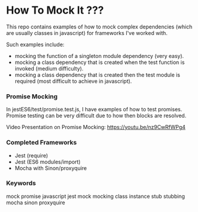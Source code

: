 # How To Mock It ???

This repo contains examples of how to mock complex dependencies (which are usually classes in javascript) for frameworks
I've worked with.
 
Such examples include:
* mocking the function of a singleton module dependency (very easy).
* mocking a class dependency that is created when the test function is invoked (medium difficulty).
* mocking a class dependency that is created then the test module is required (most difficult to achieve in javascript).

### Promise Mocking
In jestES6/test/promise.test.js, I have examples of how to test promises. Promise testing can be very 
difficult due to how then blocks are resolved. 

Video Presentation on Promise Mocking: https://youtu.be/nz9CwRfWPg4


### Completed Frameworks
* Jest (require)
* Jest (ES6 modules/import)
* Mocha with Sinon/proxyquire

### Keywords
mock promise
javascript
jest
mock
mocking
class instance
stub
stubbing
mocha
sinon
proxyquire